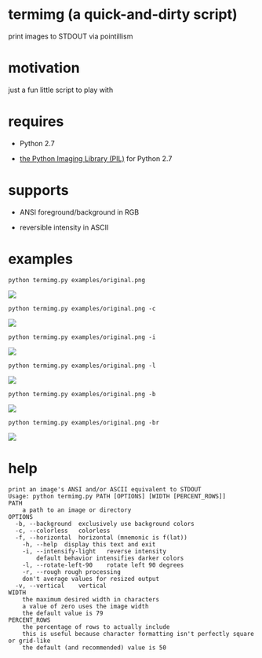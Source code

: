 # termimg (a quick-and-dirty script)
print images to STDOUT via pointillism

# motivation
just a fun little script to play with

# requires
- Python 2.7

- [the Python Imaging Library (PIL)](http://pythonware.com/products/pil/) for Python 2.7

# supports
- ANSI foreground/background in RGB

- reversible intensity in ASCII

# examples
`python termimg.py examples/original.png`

![](examples/ascii.png?raw=true)

`python termimg.py examples/original.png -c`

![](examples/ascii-colorless.png?raw=true)

`python termimg.py examples/original.png -i`

![](examples/ascii-reverse-intensity.png?raw=true)

`python termimg.py examples/original.png -l`

![](examples/ascii-rotated-left-90-degrees.png?raw=true)

`python termimg.py examples/original.png -b`

![](examples/background-only.png?raw=true)

`python termimg.py examples/original.png -br`

![](examples/background-only-rough.png?raw=true)

# help

    print an image's ANSI and/or ASCII equivalent to STDOUT
    Usage: python termimg.py PATH [OPTIONS] [WIDTH [PERCENT_ROWS]]
    PATH
    	a path to an image or directory
    OPTIONS
  	  -b, --background	exclusively use background colors
  	  -c, --colorless	colorless
  	  -f, --horizontal	horizontal (mnemonic is f(lat))
	    -h, --help	display this text and exit
	    -i, --intensify-light	reverse intensity
	    	default behavior intensifies darker colors
	    -l, --rotate-left-90	rotate left 90 degrees
	    -r, --rough	rough processing
  	  	don't average values for resized output
  	  -v, --vertical	vertical
    WIDTH
	    the maximum desired width in characters
	    a value of zero uses the image width
	    the default value is 79
    PERCENT_ROWS
	    the percentage of rows to actually include
	    this is useful because character formatting isn't perfectly square or grid-like
	    the default (and recommended) value is 50
